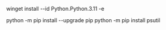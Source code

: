 winget install --id Python.Python.3.11 -e

python -m pip install --upgrade pip
python -m pip install psutil
